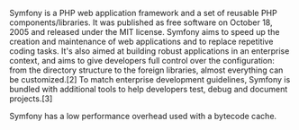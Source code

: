 Symfony is a PHP web application framework and a set of reusable PHP components/libraries. It was published as free software on October 18, 2005 and released under the MIT license.
Symfony aims to speed up the creation and maintenance of web applications and to replace repetitive coding tasks. It's also aimed at building robust applications in an enterprise context, and aims to give developers full control over the configuration: from the directory structure to the foreign libraries, almost everything can be customized.[2] To match enterprise development guidelines, Symfony is bundled with additional tools to help developers test, debug and document projects.[3]

Symfony has a low performance overhead used with a bytecode cache.